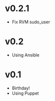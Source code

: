 <!--
Marked Style: GitHub
-->
# v0.2.1

- Fix RVM sudo_user

# v0.2

- Using Ansible


# v0.1

- Birthday!
- Using Puppet
